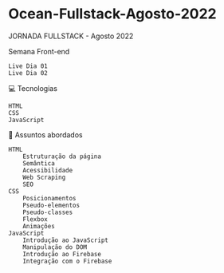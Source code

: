 # Ocean-Fullstack-Agosto-2022
JORNADA FULLSTACK - Agosto 2022

 Semana Front-end

    Live Dia 01
    Live Dia 02

💻 Tecnologias

    HTML
    CSS
    JavaScript

💬 Assuntos abordados

    HTML
        Estruturação da página
        Semântica
        Acessibilidade
        Web Scraping
        SEO
    CSS
        Posicionamentos
        Pseudo-elementos
        Pseudo-classes
        Flexbox
        Animações
    JavaScript
        Introdução ao JavaScript
        Manipulação do DOM
        Introdução ao Firebase
        Integração com o Firebase
